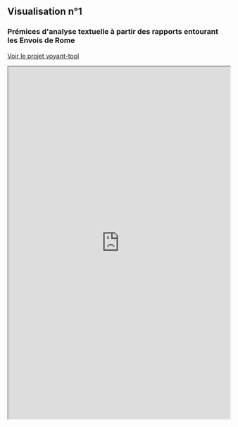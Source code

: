 ## Visualisation n°1
### Prémices d'analyse textuelle à partir des rapports entourant les Envois de Rome

[Voir le projet voyant-tool](http://voyant.tools.huma-num.fr/?corpus=9f0929de55123b653c9475a6be733db4)

<!--	Exported from Voyant Tools (voyant-tools.org).
The iframe src attribute below uses a relative protocol to better function with both
http and https sites, but if you're embedding this into a local web page (file protocol)
you should add an explicit protocol (https if you're using voyant-tools.org, otherwise
it depends on this server.
Feel free to change the height and width values or other styling below: -->
<iframe style="width: 100%; height: 800px;" src="http://voyant.tools.huma-num.fr/?panels=cirrus%2Creader%2Ctrends%2Csummary%2Ccontexts&corpus=9f0929de55123b653c9475a6be733db4"></iframe>
